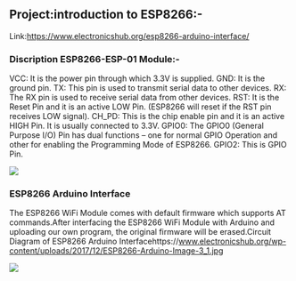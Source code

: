 ## Project:introduction to  ESP8266:-
Link:https://www.electronicshub.org/esp8266-arduino-interface/


### Discription ESP8266-ESP-01 Module:-
VCC: It is the power pin through which 3.3V is supplied.
GND: It is the ground pin.
TX: This pin is used to transmit serial data to other devices.
RX: The RX pin is used to receive serial data from other devices.
RST: It is the Reset Pin and it is an active LOW Pin. (ESP8266 will reset if the RST pin receives LOW signal).
CH_PD: This is the chip enable pin and it is an active HIGH Pin. It is usually connected to 3.3V.
GPIO0: The GPIO0 (General Purpose I/O) Pin has dual functions – one for normal GPIO Operation and other for enabling the Programming Mode of ESP8266.
GPIO2: This is GPIO Pin.


![](https://www.electronicshub.org/wp-content/uploads/2017/12/ESP8266-Arduino-Image-2.jpg)

### ESP8266 Arduino Interface
 The ESP8266 WiFi Module comes with default firmware which supports AT commands.After interfacing the ESP8266 WiFi Module with Arduino and uploading our own program, the original firmware will be erased.Circuit Diagram of ESP8266 Arduino Interfacehttps://www.electronicshub.org/wp-content/uploads/2017/12/ESP8266-Arduino-Image-3_1.jpg
 
 ![](https://www.electronicshub.org/wp-content/uploads/2017/12/ESP8266-Arduino-Image-3_1.jpg)

